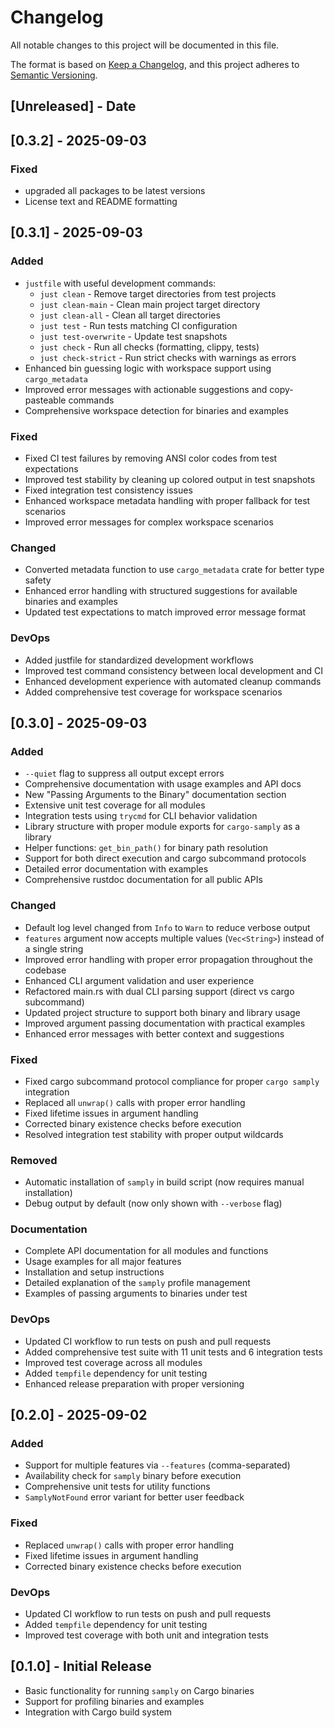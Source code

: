 # Changelog

All notable changes to this project will be documented in this file.

The format is based on [Keep a Changelog](https://keepachangelog.com/en/1.0.0/),
and this project adheres to [Semantic Versioning](https://semver.org/spec/v2.0.0.html).

## [Unreleased] - Date

## [0.3.2] - 2025-09-03

### Fixed

- upgraded all packages to be latest versions
- License text and README formatting

## [0.3.1] - 2025-09-03

### Added

- `justfile` with useful development commands:
  - `just clean` - Remove target directories from test projects
  - `just clean-main` - Clean main project target directory
  - `just clean-all` - Clean all target directories
  - `just test` - Run tests matching CI configuration
  - `just test-overwrite` - Update test snapshots
  - `just check` - Run all checks (formatting, clippy, tests)
  - `just check-strict` - Run strict checks with warnings as errors
- Enhanced bin guessing logic with workspace support using `cargo_metadata`
- Improved error messages with actionable suggestions and copy-pasteable commands
- Comprehensive workspace detection for binaries and examples

### Fixed

- Fixed CI test failures by removing ANSI color codes from test expectations
- Improved test stability by cleaning up colored output in test snapshots
- Fixed integration test consistency issues
- Enhanced workspace metadata handling with proper fallback for test scenarios
- Improved error messages for complex workspace scenarios

### Changed

- Converted metadata function to use `cargo_metadata` crate for better type safety
- Enhanced error handling with structured suggestions for available binaries and examples
- Updated test expectations to match improved error message format

### DevOps

- Added justfile for standardized development workflows
- Improved test command consistency between local development and CI
- Enhanced development experience with automated cleanup commands
- Added comprehensive test coverage for workspace scenarios

## [0.3.0] - 2025-09-03

### Added

- `--quiet` flag to suppress all output except errors
- Comprehensive documentation with usage examples and API docs
- New "Passing Arguments to the Binary" documentation section
- Extensive unit test coverage for all modules
- Integration tests using `trycmd` for CLI behavior validation
- Library structure with proper module exports for `cargo-samply` as a library
- Helper functions: `get_bin_path()` for binary path resolution
- Support for both direct execution and cargo subcommand protocols
- Detailed error documentation with examples
- Comprehensive rustdoc documentation for all public APIs

### Changed

- Default log level changed from `Info` to `Warn` to reduce verbose output
- `features` argument now accepts multiple values (`Vec<String>`) instead of a single string
- Improved error handling with proper error propagation throughout the codebase
- Enhanced CLI argument validation and user experience
- Refactored main.rs with dual CLI parsing support (direct vs cargo subcommand)
- Updated project structure to support both binary and library usage
- Improved argument passing documentation with practical examples
- Enhanced error messages with better context and suggestions

### Fixed

- Fixed cargo subcommand protocol compliance for proper `cargo samply` integration
- Replaced all `unwrap()` calls with proper error handling
- Fixed lifetime issues in argument handling
- Corrected binary existence checks before execution
- Resolved integration test stability with proper output wildcards

### Removed

- Automatic installation of `samply` in build script (now requires manual installation)
- Debug output by default (now only shown with `--verbose` flag)

### Documentation

- Complete API documentation for all modules and functions
- Usage examples for all major features
- Installation and setup instructions
- Detailed explanation of the `samply` profile management
- Examples of passing arguments to binaries under test

### DevOps

- Updated CI workflow to run tests on push and pull requests
- Added comprehensive test suite with 11 unit tests and 6 integration tests
- Improved test coverage across all modules
- Added `tempfile` dependency for unit testing
- Enhanced release preparation with proper versioning

## [0.2.0] - 2025-09-02

### Added

- Support for multiple features via `--features` (comma-separated)
- Availability check for `samply` binary before execution
- Comprehensive unit tests for utility functions
- `SamplyNotFound` error variant for better user feedback

### Fixed

- Replaced `unwrap()` calls with proper error handling
- Fixed lifetime issues in argument handling
- Corrected binary existence checks before execution

### DevOps

- Updated CI workflow to run tests on push and pull requests
- Added `tempfile` dependency for unit testing
- Improved test coverage with both unit and integration tests

## [0.1.0] - Initial Release

- Basic functionality for running `samply` on Cargo binaries
- Support for profiling binaries and examples
- Integration with Cargo build system
